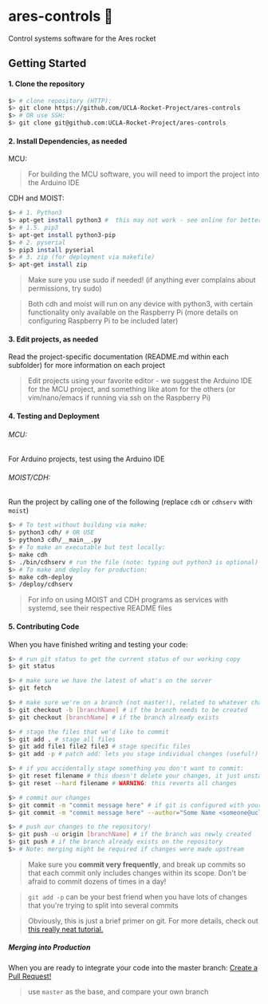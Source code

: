 ares-controls :rocket:
=============
Control systems software for the Ares rocket

## Getting Started

#### 1. Clone the repository
```bash
$> # clone repository (HTTP):
$> git clone https://github.com/UCLA-Rocket-Project/ares-controls
$> # OR use SSH:
$> git clone git@github.com:UCLA-Rocket-Project/ares-controls
```

#### 2. Install Dependencies, as needed

MCU:
> For building the MCU software, you will need to import the project into the Arduino IDE

CDH and MOIST:
```bash
$> # 1. Python3
$> apt-get install python3 #  this may not work - see online for better instructions
$> # 1.5. pip3
$> apt-get install python3-pip
$> # 2. pyserial
$> pip3 install pyserial
$> # 3. zip (for deployment via makefile)
$> apt-get install zip
```
> Make sure you use sudo if needed! (if anything ever complains about permissions, try sudo)

> Both cdh and moist will run on any device with python3, with certain functionality only available on the Raspberry Pi (more details on configuring Raspberry Pi to be included later)

#### 3. Edit projects, as needed

Read the project-specific documentation (README.md within each subfolder) for more information on each project

> Edit projects using your favorite editor - we suggest the Arduino IDE for the MCU project, and something like atom for the others (or vim/nano/emacs if running via ssh on the Raspberry Pi)

#### 4. Testing and Deployment

###### MCU:
For Arduino projects, test using the Arduino IDE

###### MOIST/CDH:
Run the project by calling one of the following (replace `cdh` or `cdhserv` with `moist`)
```bash
$> # To test without building via make:
$> python3 cdh/ # OR USE
$> python3 cdh/__main__.py
$> # To make an executable but test locally:
$> make cdh
$> ./bin/cdhserv # run the file (note: typing out python3 is optional)
$> # To make and deploy for production:
$> make cdh-deploy
$> /deploy/cdhserv
```

> For info on using MOIST and CDH programs as services with systemd, see their respective README files

#### 5. Contributing Code

When you have finished writing and testing your code:

```bash
$> # run git status to get the current status of our working copy
$> git status

$> # make sure we have the latest of what's on the server
$> git fetch

$> # make sure we're on a branch (not master!), related to whatever changes we made
$> git checkout -b [branchName] # if the branch needs to be created
$> git checkout [branchName] # if the branch already exists

$> # stage the files that we'd like to commit
$> git add . # stage all files
$> git add file1 file2 file3 # stage specific files
$> git add -p # patch add: lets you stage individual changes (useful!)

$> # if you accidentally stage something you don't want to commit:
$> git reset filename # this doesn't delete your changes, it just unstages them
$> git reset --hard filename # WARNING: this reverts all changes

$> # commit our changes
$> git commit -m "commit message here" # if git is configured with your name/email
$> git commit -m "commit message here" --author="Some Name <someone@ucla.edu>"

$> # push our changes to the repository!
$> git push -u origin [branchName] # if the branch was newly created
$> git push # if the branch already exists on the repository
$> # Note: merging might be required if changes were made upstream
```
> Make sure you **commit very frequently**, and break up commits so that each commit only includes changes within its scope. Don't be afraid to commit dozens of times in a day!

> ```git add -p``` can be your best friend when you have lots of changes that you're trying to split into several commits

> Obviously, this is just a brief primer on git. For more details, check out [this really neat tutorial.](https://www.atlassian.com/git/tutorials)

##### Merging into Production
When you are ready to integrate your code into the master branch:
[Create a Pull Request!](https://github.com/UCLA-Rocket-Project/ares-controls/compare)
> use `master` as the base, and compare your own branch
